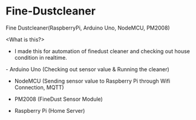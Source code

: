 # Fine-Dustcleaner
Fine Dustcleaner(RaspberryPi, Arduino Uno, NodeMCU, PM2008)

<What is this?>
- I made this for automation of finedust cleaner and checking out house condition in realtime.

<Hareware>
- Arduino Uno (Checking out sensor value & Running the cleaner)
  
- NodeMCU (Sending sensor value to Raspberry Pi through Wifi Connection, MQTT)

- PM2008 (FineDust Sensor Module)

- Raspberry Pi (Home Server)
